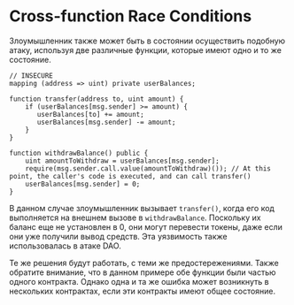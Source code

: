 # Cross-function Race Conditions
Злоумышленник также может быть в состоянии осуществить подобную атаку, используя две различные функции, которые имеют одно и то же состояние.
``` solidity
// INSECURE
mapping (address => uint) private userBalances;

function transfer(address to, uint amount) {
    if (userBalances[msg.sender] >= amount) {
       userBalances[to] += amount;
       userBalances[msg.sender] -= amount;
    }
}

function withdrawBalance() public {
    uint amountToWithdraw = userBalances[msg.sender];
    require(msg.sender.call.value(amountToWithdraw)()); // At this point, the caller's code is executed, and can call transfer()
    userBalances[msg.sender] = 0;
}
```
В данном случае злоумышленник вызывает `transfer()`, когда его код выполняется на внешнем вызове в `withdrawBalance`. Поскольку их баланс еще не установлен в 0, они могут перевести токены, даже если они уже получили вывод средств. Эта уязвимость также использовалась в атаке DAO.

Те же решения будут работать, с теми же предостережениями. Также обратите внимание, что в данном примере обе функции были частью одного контракта. Однако одна и та же ошибка может возникнуть в нескольких контрактах, если эти контракты имеют общее состояние.
